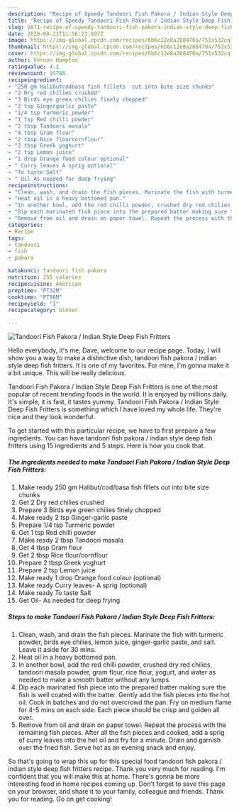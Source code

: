 ```yaml
---
description: "Recipe of Speedy Tandoori Fish Pakora / Indian Style Deep Fish Fritters"
title: "Recipe of Speedy Tandoori Fish Pakora / Indian Style Deep Fish Fritters"
slug: 2871-recipe-of-speedy-tandoori-fish-pakora-indian-style-deep-fish-fritters
date: 2020-08-21T11:56:23.697Z
image: https://img-global.cpcdn.com/recipes/6b6c12e8a208470a/751x532cq70/tandoori-fish-pakora-indian-style-deep-fish-fritters-recipe-main-photo.jpg
thumbnail: https://img-global.cpcdn.com/recipes/6b6c12e8a208470a/751x532cq70/tandoori-fish-pakora-indian-style-deep-fish-fritters-recipe-main-photo.jpg
cover: https://img-global.cpcdn.com/recipes/6b6c12e8a208470a/751x532cq70/tandoori-fish-pakora-indian-style-deep-fish-fritters-recipe-main-photo.jpg
author: Vernon Hampton
ratingvalue: 4.1
reviewcount: 15788
recipeingredient:
- "250 gm Halibutcodbasa fish fillets  cut into bite size chunks"
- "2 Dry red chilies crushed"
- "3 Birds eye green chilies finely chopped"
- "2 tsp Gingergarlic paste"
- "1/4 tsp Turmeric powder"
- "1 tsp Red chilli powder"
- "2 tbsp Tandoori masala"
- "4 tbsp Gram flour"
- "2 tbsp Rice flourcornflour"
- "2 tbsp Greek yoghurt"
- "2 tsp Lemon juice"
- "1 drop Orange food colour optional"
- " Curry leaves A sprig optional"
- "To taste Salt"
- " Oil As needed for deep frying"
recipeinstructions:
- "Clean, wash, and drain the fish pieces. Marinate the fish with turmeric powder, birds eye chilies, lemon juice, ginger-garlic paste, and salt. Leave it aside for 30 mins."
- "Heat oil in a heavy bottomed pan."
- "In another bowl, add the red chilli powder, crushed dry red chilies, tandoori masala powder, gram flour, rice flour, yogurt, and water as needed to make a smooth batter without any lumps."
- "Dip each marinated fish piece into the prepared batter making sure the fish is well coated with the batter. Gently add the fish pieces into the hot oil. Cook in batches and do not overcrowd the pan. Fry on medium flame for 4-5 mins on each side. Each piece should be crisp and golden all over."
- "Remove from oil and drain on paper towel. Repeat the process with the remaining fish pieces. After all the fish pieces and cooked, add a sprig of curry leaves into the hot oil and fry for a minute. Drain and garnish over the fried fish. Serve hot as an evening snack and enjoy."
categories:
- Recipe
tags:
- tandoori
- fish
- pakora

katakunci: tandoori fish pakora 
nutrition: 255 calories
recipecuisine: American
preptime: "PT32M"
cooktime: "PT56M"
recipeyield: "1"
recipecategory: Dinner

---
```



![Tandoori Fish Pakora / Indian Style Deep Fish Fritters](https://img-global.cpcdn.com/recipes/6b6c12e8a208470a/751x532cq70/tandoori-fish-pakora-indian-style-deep-fish-fritters-recipe-main-photo.jpg)

Hello everybody, it's me, Dave, welcome to our recipe page. Today, I will show you a way to make a distinctive dish, tandoori fish pakora / indian style deep fish fritters. It is one of my favorites. For mine, I'm gonna make it a bit unique. This will be really delicious.



Tandoori Fish Pakora / Indian Style Deep Fish Fritters is one of the most popular of recent trending foods in the world. It is enjoyed by millions daily. It's simple, it is fast, it tastes yummy. Tandoori Fish Pakora / Indian Style Deep Fish Fritters is something which I have loved my whole life. They're nice and they look wonderful.


To get started with this particular recipe, we have to first prepare a few ingredients. You can have tandoori fish pakora / indian style deep fish fritters using 15 ingredients and 5 steps. Here is how you cook that.

<!--inarticleads1-->

##### The ingredients needed to make Tandoori Fish Pakora / Indian Style Deep Fish Fritters:

1. Make ready 250 gm Halibut/cod/basa fish fillets  cut into bite size chunks
1. Get 2 Dry red chilies crushed
1. Prepare 3 Birds eye green chilies finely chopped
1. Make ready 2 tsp Ginger-garlic paste
1. Prepare 1/4 tsp Turmeric powder
1. Get 1 tsp Red chilli powder
1. Make ready 2 tbsp Tandoori masala
1. Get 4 tbsp Gram flour
1. Get 2 tbsp Rice flour/cornflour
1. Prepare 2 tbsp Greek yoghurt
1. Prepare 2 tsp Lemon juice
1. Make ready 1 drop Orange food colour (optional)
1. Make ready  Curry leaves- A sprig (optional)
1. Make ready To taste Salt
1. Get  Oil- As needed for deep frying




<!--inarticleads2-->

##### Steps to make Tandoori Fish Pakora / Indian Style Deep Fish Fritters:

1. Clean, wash, and drain the fish pieces. Marinate the fish with turmeric powder, birds eye chilies, lemon juice, ginger-garlic paste, and salt. Leave it aside for 30 mins.
1. Heat oil in a heavy bottomed pan.
1. In another bowl, add the red chilli powder, crushed dry red chilies, tandoori masala powder, gram flour, rice flour, yogurt, and water as needed to make a smooth batter without any lumps.
1. Dip each marinated fish piece into the prepared batter making sure the fish is well coated with the batter. Gently add the fish pieces into the hot oil. Cook in batches and do not overcrowd the pan. Fry on medium flame for 4-5 mins on each side. Each piece should be crisp and golden all over.
1. Remove from oil and drain on paper towel. Repeat the process with the remaining fish pieces. After all the fish pieces and cooked, add a sprig of curry leaves into the hot oil and fry for a minute. Drain and garnish over the fried fish. Serve hot as an evening snack and enjoy.




So that's going to wrap this up for this special food tandoori fish pakora / indian style deep fish fritters recipe. Thank you very much for reading. I'm confident that you will make this at home. There's gonna be more interesting food in home recipes coming up. Don't forget to save this page on your browser, and share it to your family, colleague and friends. Thank you for reading. Go on get cooking!
